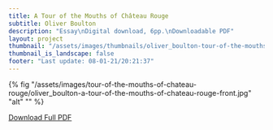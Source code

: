 ```yaml
---
title: A Tour of the Mouths of Château Rouge
subtitle: Oliver Boulton
description: "Essay\nDigital download, 6pp.\nDownloadable PDF"
layout: project
thumbnail: "/assets/images/thumbnails/oliver_boulton-tour-of-the-mouths-of-chateau-rouge-front.jpg"
thumbnail_is_landscape: false
footer: "Last update: 08-01-21/20:21:37"
---
```


{% fig "/assets/images/tour-of-the-mouths-of-chateau-rouge/oliver_boulton-a-tour-of-the-mouths-of-chateau-rouge-front.jpg" "alt" "" %}

<a href="/assets/images/tour-of-the-mouths-of-château-rouge/oliver_boulton-a-tour-of-the-mouths-of-château-rouge.pdf" target="_blank">Download Full PDF</a>